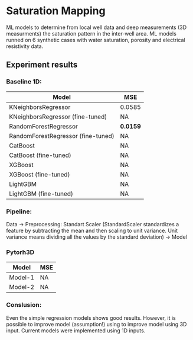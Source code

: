 # Saturation Mapping
ML models to determine from local well data and deep measurements (3D measurments) the saturation pattern in the inter-well area.
ML models runned on 6 synthetic cases with water saturation, porosity and electrical resistivity data. 


## Experiment results
### Baseline 1D:
|Model                               | MSE    |
|------------------------------------|--------|
|KNeighborsRegressor                 | 0.0585 |
|KNeighborsRegressor (fine-tuned)    | NA     |
|RandomForestRegressor               |**0.0159**|
|RandomForestRegressor (fine-tuned)  | NA     |
|CatBoost                            | NA     |
|CatBoost (fine-tuned)               | NA     |
|XGBoost                             | NA     |
|XGBoost (fine-tuned)                | NA     |
|LightGBM                            | NA     |
|LightGBM (fine-tuned)               | NA     |

### Pipeline:
 Data -> Preprocessing: Standart Scaler (StandardScaler standardizes a feature by subtracting the mean and then scaling to unit variance. Unit variance means dividing all the values by the standard deviation) -> Model

### Pytorh3D
|Model                               | MSE    |
|------------------------------------|--------|
|Model-1                             | NA     |
|Model-2                             | NA     |



### Conslusion:

Even the simple regression models shows good results. However, it is possible to improve model (assumption!) using to improve model using 3D input.
Current models were implemented  using 1D inputs.
